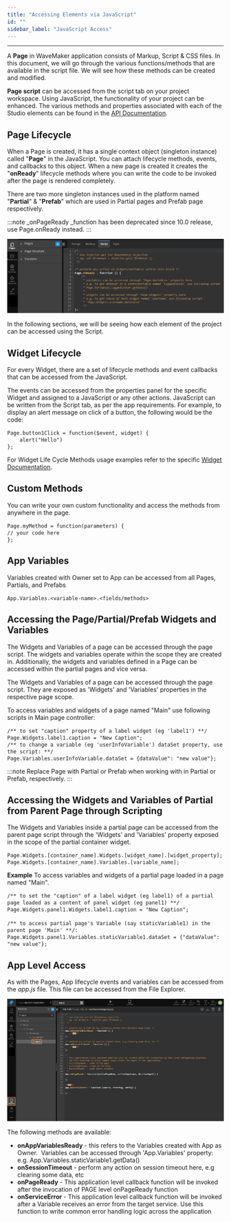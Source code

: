 ```yaml
---
title: "Accessing Elements via JavaScript"
id: ""
sidebar_label: "JavaScript Access"
---
```

---

A **Page** in WaveMaker application consists of Markup, Script & CSS files. In this document, we will go through the various functions/methods that are available in the script file. We will see how these methods can be created and modified.

**Page script** can be accessed from the script tab on your project workspace. Using JavaScript, the functionality of your project can be enhanced. The various methods and properties associated with each of the Studio elements can be found in the [API Documentation](https://www.wavemakeronline.com/studio/latest/docs/index.html).

## Page Lifecycle

When a Page is created, it has a single context object (singleton instance) called "**Page**" in the JavaScript. You can attach lifecycle methods, events, and callbacks to this object. When a new page is created it creates the "**onReady**" lifecycle methods where you can write the code to be invoked after the page is rendered completely.

There are two more singleton instances used in the platform named "**Partial**" & "**Prefab**" which are used in Partial pages and Prefab page respectively.

:::note
_onPageReady _function has been deprecated since 10.0 release, use Page.onReady instead.
:::

[![](/learn/assets/pageScript.png)](/learn/assets/pageScript.png)

In the following sections, we will be seeing how each element of the project can be accessed using the Script.

## Widget Lifecycle

For every Widget, there are a set of lifecycle methods and event callbacks that can be accessed from the JavaScript.

The events can be accessed from the properties panel for the specific Widget and assigned to a JavaScript or any other actions. JavaScript can be written from the Script tab, as per the app requirements. For example, to display an alert message on click of a button, the following would be the code:

```
Page.button1Click = function($event, widget) {
    alert("Hello")
};
```
For Widget Life Cycle Methods usage examples refer to the specific [Widget Documentation](/learn/app-development/widgets/widget-library/).

## Custom Methods

You can write your own custom functionality and access the methods from anywhere in the page.

```
Page.myMethod = function(parameters) {
// your code here
};
```

## App Variables

Variables created with Owner set to App can be accessed from all Pages, Partials, and Prefabs
```
App.Variables.<variable-name>.<fields/methods>
```

## Accessing the Page/Partial/Prefab Widgets and Variables

The Widgets and Variables of a page can be accessed through the page script. The widgets and variables operate within the scope they are created in. Additionally, the widgets and variables defined in a Page can be accessed within the partial pages and vice versa.

The Widgets and Variables of a page can be accessed through the page script. They are exposed as 'Widgets' and 'Variables' properties in the respective page scope. 

To access variables and widgets of a page named "Main" use following scripts in Main page controller:

```
/** to set "caption" property of a label widget (eg 'label1') **/
Page.Widgets.label1.caption = "New Caption";
/** to change a variable (eg 'userInfoVariable') dataSet property, use the script: **/
Page.Variables.userInfoVariable.dataSet = {dataValue": "new value"};
```

:::note
Replace Page with Partial or Prefab when working with in Partial or Prefab, respectively.
:::

## Accessing the Widgets and Variables of Partial from Parent Page through Scripting

The Widgets and Variables inside a partial page can be accessed from the parent page script through the 'Widgets' and 'Variables' property exposed in the scope of the partial container widget.

```
Page.Widgets.[container_name].Widgets.[widget_name].[widget_property];
Page.Widgets.[container_name].Variables.[variable_name];
```

**Example**
To access variables and widgets of a partial page loaded in a page named "Main".

```
/** to set the "caption" of a label widget (eg label1) of a partial page loaded as a content of panel widget (eg panel1) **/
Page.Widgets.panel1.Widgets.label1.caption = "New Caption";

/** to access partial page's Variable (say staticVariable1) in the parent page 'Main' **/:
Page.Widgets.panel1.Variables.staticVariable1.dataSet = {"dataValue": "new value"};
```

## App Level Access

As with the Pages, App lifecycle events and variables can be accessed from the _app.js_ file. This file can be accessed from the File Explorer. 

[![](/learn/assets/appJS.png)](/learn/assets/appJS.png) 

The following methods are available:

- **onAppVariablesReady** - this refers to the Variables created with App as Owner.  Variables can be accessed through 'App.Variables' property: e.g. App.Variables.staticVariable1.getData()
- **onSessionTimeout** - perform any action on session timeout here, e.g clearing some data, etc
- **onPageReady** - This application level callback function will be invoked after the invocation of PAGE level onPageReady function
- **onServiceError** - This application level callback function will be invoked after a Variable receives an error from the target service. Use this function to write common error handling logic across the application

